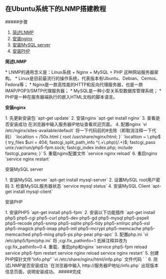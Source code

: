 ## 在Ubuntu系统下的LNMP搭建教程   
#####步骤
1. [简述LNMP](#1)
2. [安装nginx](#2)
3. [安装MySQL server](#3)
4. [安装PHP](#4)

<p id = "1"><b>简述LNMP</b></p>
* LNMP的通用含义是：Linux系统 + Nginx + MySQL + PHP 这种网站服务器架构。     
* Linux是目前最流行的操作系统，代表版本有Ubuntu、Debian、Centos、Fedora等；   
* Nginx是一款高性能的HTTP和反向代理服务器，也是一款IMAP/POP3/SMTP代理服务器；   
* MySQL是一种小型关系型数据库管理系统；   
* PHP是一种在服务器端执行的嵌入HTML文档的脚本语言。

<p id = "2"><b>安装nginx</b></p>
1. 先更新安装包   
`apt-get update`
2. 安装nginx   
`apt-get install nginx`
3. 查看是否安装成功   
在浏览器中输入服务器IP地址查看欢迎页面。  
4. 配置nginx
`vi /etc/nginx/sites-available/default`   
将一下代码前的#去除（即取消注释一下代码）
`localtion = /50x.html {
      root /usr/share/nginx/html;
}`   
`localtion ~ \.php$ {
      try_files $uri = 404;
      fastcgi_split_path_info ^(.+\.php)(/.+)$;
      fastcgi_pass unix:/var/run/php5-fpm.sock;
      fastcgi_index index.php;
      include fastcgi_params;
}`   
5. 重载nginx配置文件   
`service nginx reload`   
6. 重启nginx   
`service nginx restart`  
<p id = "3">安装MySQL server<b></b></p>
1. 安装MySQL server
`apt-get install mysql-server`  
2. 设置MySQL root用户密码  
3. 检查MySQL服务器状态  
`service mysql status`  
4. 安装MySQL Client  
`apt-get install mysql-client`  
<p id = "4">安装PHP<b></b></p>  
1. 安装PHP5  
`apt-get install php5-fpm` 
2. 安装以下功能插件  
`apt-get install php5 php5-cgi php5-curl php5-dev php5-gd php5-mysql php5-pspell php5-recode php5-snmp php5-sqlite php5-tidy php5-xmlrpc php5-xsl php5-imagick php5-imap php5-intl php5-mcrypt php5-memcache php5-memcached php5-ming php5-ps php-pear php-apc`  
3. 配置php.ini  
`vi /etc/php5/fpm/php.ini`  
将 ;cgi.fix_pathinfo=1 去掉注释并改为 cgi.fix_pathinfo=0  
4. 重载、重启php和nginx  
`service php5-fpm reload
 service php5-fpm restart
 service nginx reload
 service nginx restart`
5. 创建PHP探针文件“info.php”  
`vi /etc/share/nginx/html/infp.php`  
文件代码  
` <?php
    phpinfp();
?> ` 
6. 测试LNMP是否安装成功  
`在浏览器中输入 http://服务器IP地址/info.php`  
出现版本信息页面，说明安装成功。  
#####完成


